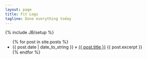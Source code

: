 ```yaml
---
layout: page
title: Fit Logs
tagline: Done everything today
---
```

{% include JB/setup %}

<ul class="posts">
  {% for post in site.posts %}
    <li>
      <span>{{ post.date | date_to_string }}</span> &raquo; <a href="{{ BASE_PATH }}{{ post.url }}">{{ post.title }}</a>
      {{ post.excerpt }}
    </li>
  {% endfor %}
</ul>

